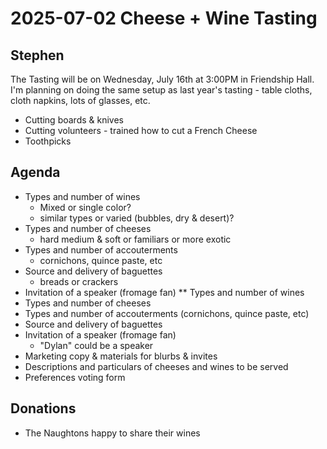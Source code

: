 # 2025-07-02 Cheese + Wine Tasting


## Stephen

The Tasting will be on Wednesday, July 16th at 3:00PM in Friendship Hall. I'm planning on doing the same setup as last year's tasting - table cloths, cloth napkins, lots of glasses, etc.

* Cutting boards & knives
* Cutting volunteers - trained how to cut a French Cheese
* Toothpicks

## Agenda

* Types and number of wines
  * Mixed or single color?
  * similar types or varied (bubbles, dry & desert)?
* Types and number of cheeses
  * hard medium & soft or familiars  or more exotic
* Types and number of accouterments
  * cornichons, quince paste, etc
* Source and delivery of baguettes
  * breads or crackers
* Invitation of a speaker (fromage fan)
  ** Types and number of wines
* Types and number of cheeses
* Types and number of accouterments (cornichons, quince paste, etc)
* Source and delivery of baguettes
* Invitation of a speaker (fromage fan)
  * "Dylan" could be a speaker
* Marketing copy & materials for blurbs & invites
* Descriptions and particulars of cheeses and wines to be served
* Preferences voting form

## Donations

* The Naughtons happy to share their wines

